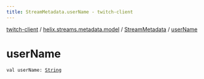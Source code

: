 ```yaml
---
title: StreamMetadata.userName - twitch-client
---
```


[twitch-client](../../index.html) / [helix.streams.metadata.model](../index.html) / [StreamMetadata](index.html) / [userName](./user-name.html)

# userName

`val userName: `[`String`](https://kotlinlang.org/api/latest/jvm/stdlib/kotlin/-string/index.html)
